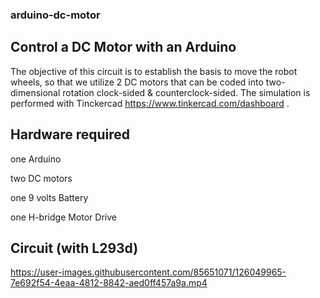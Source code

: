 ### arduino-dc-motor
## Control a DC Motor with an Arduino

The objective of this circuit is to establish the basis to move the robot wheels, so that we utilize 2 DC motors that can be coded into two-dimensional rotation clock-sided & counterclock-sided. The simulation is performed with Tinckercad https://www.tinkercad.com/dashboard .

## Hardware required
  one Arduino
  
  two DC motors
  
  one 9 volts Battery
  
  one H-bridge Motor Drive
  
 ## Circuit (with L293d)



https://user-images.githubusercontent.com/85651071/126049965-7e692f54-4eaa-4812-8842-aed0ff457a9a.mp4

